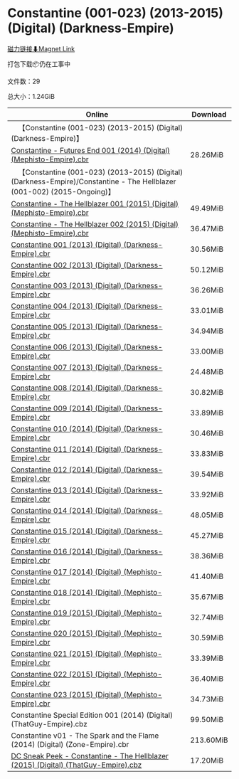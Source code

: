 # Constantine (001-023) (2013-2015) (Digital) (Darkness-Empire)

[磁力链接⬇Magnet Link](magnet:?xt=urn:btih:1bcbaf4ed710544648ce461b6fe9dd427e215a0f&dn=Constantine%20%28001-023%29%20%282013-2015%29%20%28Digital%29%20%28Darkness-Empire%29)

打包下载📦仍在工事中

文件数：29

总大小：1.24GiB

Online | Download
--- | ---
&emsp;【Constantine (001-023) (2013-2015) (Digital) (Darkness-Empire)】 | 
[Constantine - Futures End 001 (2014) (Digital) (Mephisto-Empire).cbr](https://github.com/alicewish/markdown/blob/master/comic/Constantine-Futures-End-001-2014-Digital-Mephisto-Empire-cbr.md) | 28.26MiB
&emsp;【Constantine (001-023) (2013-2015) (Digital) (Darkness-Empire)/Constantine - The Hellblazer (001-002) (2015-Ongoing)】 | 
[Constantine - The Hellblazer 001 (2015) (Digital) (Mephisto-Empire).cbr](https://github.com/alicewish/markdown/blob/master/comic/Constantine-Hellblazer-001-2015-Digital-Mephisto-Empire-cbr.md) | 49.49MiB
[Constantine - The Hellblazer 002 (2015) (Digital) (Mephisto-Empire).cbr](https://github.com/alicewish/markdown/blob/master/comic/Constantine-Hellblazer-002-2015-Digital-Mephisto-Empire-cbr.md) | 36.47MiB
[Constantine 001 (2013) (Digital) (Darkness-Empire).cbr](https://github.com/alicewish/markdown/blob/master/comic/Constantine-001-2013-Digital-Darkness-Empire-cbr.md) | 30.56MiB
[Constantine 002 (2013) (Digital) (Darkness-Empire).cbr](https://github.com/alicewish/markdown/blob/master/comic/Constantine-002-2013-Digital-Darkness-Empire-cbr.md) | 50.12MiB
[Constantine 003 (2013) (Digital) (Darkness-Empire).cbr](https://github.com/alicewish/markdown/blob/master/comic/Constantine-003-2013-Digital-Darkness-Empire-cbr.md) | 36.26MiB
[Constantine 004 (2013) (Digital) (Darkness-Empire).cbr](https://github.com/alicewish/markdown/blob/master/comic/Constantine-004-2013-Digital-Darkness-Empire-cbr.md) | 33.01MiB
[Constantine 005 (2013) (Digital) (Darkness-Empire).cbr](https://github.com/alicewish/markdown/blob/master/comic/Constantine-005-2013-Digital-Darkness-Empire-cbr.md) | 34.94MiB
[Constantine 006 (2013) (Digital) (Darkness-Empire).cbr](https://github.com/alicewish/markdown/blob/master/comic/Constantine-006-2013-Digital-Darkness-Empire-cbr.md) | 33.00MiB
[Constantine 007 (2013) (Digital) (Darkness-Empire).cbr](https://github.com/alicewish/markdown/blob/master/comic/Constantine-007-2013-Digital-Darkness-Empire-cbr.md) | 24.48MiB
[Constantine 008 (2014) (Digital) (Darkness-Empire).cbr](https://github.com/alicewish/markdown/blob/master/comic/Constantine-008-2014-Digital-Darkness-Empire-cbr.md) | 30.82MiB
[Constantine 009 (2014) (Digital) (Darkness-Empire).cbr](https://github.com/alicewish/markdown/blob/master/comic/Constantine-009-2014-Digital-Darkness-Empire-cbr.md) | 33.89MiB
[Constantine 010 (2014) (Digital) (Darkness-Empire).cbr](https://github.com/alicewish/markdown/blob/master/comic/Constantine-010-2014-Digital-Darkness-Empire-cbr.md) | 30.46MiB
[Constantine 011 (2014) (Digital) (Darkness-Empire).cbr](https://github.com/alicewish/markdown/blob/master/comic/Constantine-011-2014-Digital-Darkness-Empire-cbr.md) | 33.83MiB
[Constantine 012 (2014) (Digital) (Darkness-Empire).cbr](https://github.com/alicewish/markdown/blob/master/comic/Constantine-012-2014-Digital-Darkness-Empire-cbr.md) | 39.54MiB
[Constantine 013 (2014) (Digital) (Darkness-Empire).cbr](https://github.com/alicewish/markdown/blob/master/comic/Constantine-013-2014-Digital-Darkness-Empire-cbr.md) | 33.92MiB
[Constantine 014 (2014) (Digital) (Darkness-Empire).cbr](https://github.com/alicewish/markdown/blob/master/comic/Constantine-014-2014-Digital-Darkness-Empire-cbr.md) | 48.05MiB
[Constantine 015 (2014) (Digital) (Darkness-Empire).cbr](https://github.com/alicewish/markdown/blob/master/comic/Constantine-015-2014-Digital-Darkness-Empire-cbr.md) | 45.27MiB
[Constantine 016 (2014) (Digital) (Darkness-Empire).cbr](https://github.com/alicewish/markdown/blob/master/comic/Constantine-016-2014-Digital-Darkness-Empire-cbr.md) | 38.36MiB
[Constantine 017 (2014) (Digital) (Mephisto-Empire).cbr](https://github.com/alicewish/markdown/blob/master/comic/Constantine-017-2014-Digital-Mephisto-Empire-cbr.md) | 41.40MiB
[Constantine 018 (2014) (Digital) (Mephisto-Empire).cbr](https://github.com/alicewish/markdown/blob/master/comic/Constantine-018-2014-Digital-Mephisto-Empire-cbr.md) | 35.67MiB
[Constantine 019 (2015) (Digital) (Mephisto-Empire).cbr](https://github.com/alicewish/markdown/blob/master/comic/Constantine-019-2015-Digital-Mephisto-Empire-cbr.md) | 32.74MiB
[Constantine 020 (2015) (Digital) (Mephisto-Empire).cbr](https://github.com/alicewish/markdown/blob/master/comic/Constantine-020-2015-Digital-Mephisto-Empire-cbr.md) | 30.59MiB
[Constantine 021 (2015) (Digital) (Mephisto-Empire).cbr](https://github.com/alicewish/markdown/blob/master/comic/Constantine-021-2015-Digital-Mephisto-Empire-cbr.md) | 33.39MiB
[Constantine 022 (2015) (Digital) (Mephisto-Empire).cbr](https://github.com/alicewish/markdown/blob/master/comic/Constantine-022-2015-Digital-Mephisto-Empire-cbr.md) | 36.40MiB
[Constantine 023 (2015) (Digital) (Mephisto-Empire).cbr](https://github.com/alicewish/markdown/blob/master/comic/Constantine-023-2015-Digital-Mephisto-Empire-cbr.md) | 34.73MiB
Constantine Special Edition 001 (2014) (Digital) (ThatGuy-Empire).cbz | 99.50MiB
Constantine v01 - The Spark and the Flame (2014) (Digital) (Zone-Empire).cbr | 213.60MiB
[DC Sneak Peek - Constantine - The Hellblazer (2015) (Digital) (ThatGuy-Empire).cbz](https://github.com/alicewish/markdown/blob/master/comic/DC-Sneak-Peek-Constantine-Hellblazer-2015-Digital-ThatGuy-Empire-cbz.md) | 17.20MiB